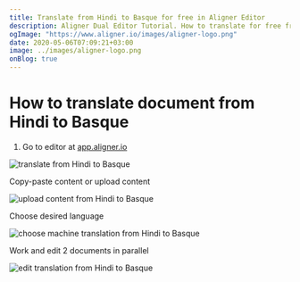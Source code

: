 ```yaml
---
title: Translate from Hindi to Basque for free in Aligner Editor
description: Aligner Dual Editor Tutorial. How to translate for free from Hindi to Basque. Aligner is multilingual document management platform. 
ogImage: "https://www.aligner.io/images/aligner-logo.png"
date: 2020-05-06T07:09:21+03:00
image: ../images/aligner-logo.png
onBlog: true
---
```


# How to translate document from Hindi to Basque

1. Go to editor at [app.aligner.io](https://app.aligner.io "Aligner App web page")

![translate from Hindi to Basque](../aligner-blank-editor.png "translate from Hindi to Basque")

Copy-paste content or upload content

![upload content from Hindi to Basque](../aligner-uploaded-document.png "upload content from Hindi to Basque")

Choose desired language

![choose machine translation from Hindi to Basque](../aligner-language-dropdown.png "choose machine translation from Hindi to Basque")

Work and edit 2 documents in parallel

![edit translation from Hindi to Basque](../aligner-double-sitded-editor.png "edit translation from Hindi to Basque")

